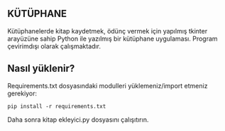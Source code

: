 ## KÜTÜPHANE
Kütüphanelerde kitap kaydetmek, ödünç vermek için yapılmış tkinter arayüzüne sahip Python ile yazılmış bir kütüphane uygulaması.
Program çevirimdışı olarak çalışmaktadır. 

## Nasıl yüklenir?
Requirements.txt dosyasındaki modulleri yüklemeniz/import etmeniz gerekiyor:

```
pip install -r requirements.txt
```
Daha sonra kitap ekleyici.py dosyasını çalışıtırın.
